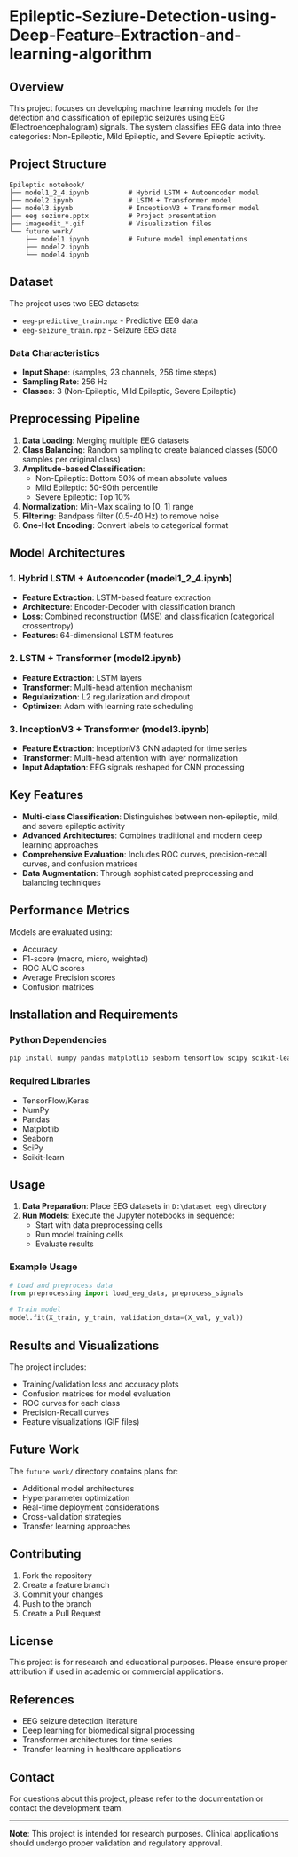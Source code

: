 # Epileptic-Seziure-Detection-using-Deep-Feature-Extraction-and-learning-algorithm

## Overview

This project focuses on developing machine learning models for the detection and classification of epileptic seizures using EEG (Electroencephalogram) signals. The system classifies EEG data into three categories: Non-Epileptic, Mild Epileptic, and Severe Epileptic activity.

## Project Structure

```
Epileptic notebook/
├── model1_2_4.ipynb          # Hybrid LSTM + Autoencoder model
├── model2.ipynb              # LSTM + Transformer model
├── model3.ipynb              # InceptionV3 + Transformer model
├── eeg seziure.pptx          # Project presentation
├── imageedit_*.gif           # Visualization files
└── future work/
    ├── model1.ipynb          # Future model implementations
    ├── model2.ipynb
    └── model4.ipynb
```

## Dataset

The project uses two EEG datasets:
- `eeg-predictive_train.npz` - Predictive EEG data
- `eeg-seizure_train.npz` - Seizure EEG data

### Data Characteristics
- **Input Shape**: (samples, 23 channels, 256 time steps)
- **Sampling Rate**: 256 Hz
- **Classes**: 3 (Non-Epileptic, Mild Epileptic, Severe Epileptic)

## Preprocessing Pipeline

1. **Data Loading**: Merging multiple EEG datasets
2. **Class Balancing**: Random sampling to create balanced classes (5000 samples per original class)
3. **Amplitude-based Classification**: 
   - Non-Epileptic: Bottom 50% of mean absolute values
   - Mild Epileptic: 50-90th percentile
   - Severe Epileptic: Top 10%
4. **Normalization**: Min-Max scaling to [0, 1] range
5. **Filtering**: Bandpass filter (0.5-40 Hz) to remove noise
6. **One-Hot Encoding**: Convert labels to categorical format

## Model Architectures

### 1. Hybrid LSTM + Autoencoder (model1_2_4.ipynb)
- **Feature Extraction**: LSTM-based feature extraction
- **Architecture**: Encoder-Decoder with classification branch
- **Loss**: Combined reconstruction (MSE) and classification (categorical crossentropy)
- **Features**: 64-dimensional LSTM features

### 2. LSTM + Transformer (model2.ipynb)
- **Feature Extraction**: LSTM layers
- **Transformer**: Multi-head attention mechanism
- **Regularization**: L2 regularization and dropout
- **Optimizer**: Adam with learning rate scheduling

### 3. InceptionV3 + Transformer (model3.ipynb)
- **Feature Extraction**: InceptionV3 CNN adapted for time series
- **Transformer**: Multi-head attention with layer normalization
- **Input Adaptation**: EEG signals reshaped for CNN processing

## Key Features

- **Multi-class Classification**: Distinguishes between non-epileptic, mild, and severe epileptic activity
- **Advanced Architectures**: Combines traditional and modern deep learning approaches
- **Comprehensive Evaluation**: Includes ROC curves, precision-recall curves, and confusion matrices
- **Data Augmentation**: Through sophisticated preprocessing and balancing techniques

## Performance Metrics

Models are evaluated using:
- Accuracy
- F1-score (macro, micro, weighted)
- ROC AUC scores
- Average Precision scores
- Confusion matrices

## Installation and Requirements

### Python Dependencies
```bash
pip install numpy pandas matplotlib seaborn tensorflow scipy scikit-learn
```

### Required Libraries
- TensorFlow/Keras
- NumPy
- Pandas
- Matplotlib
- Seaborn
- SciPy
- Scikit-learn

## Usage

1. **Data Preparation**: Place EEG datasets in `D:\dataset eeg\` directory
2. **Run Models**: Execute the Jupyter notebooks in sequence:
   - Start with data preprocessing cells
   - Run model training cells
   - Evaluate results

### Example Usage
```python
# Load and preprocess data
from preprocessing import load_eeg_data, preprocess_signals

# Train model
model.fit(X_train, y_train, validation_data=(X_val, y_val))
```

## Results and Visualizations

The project includes:
- Training/validation loss and accuracy plots
- Confusion matrices for model evaluation
- ROC curves for each class
- Precision-Recall curves
- Feature visualizations (GIF files)

## Future Work

The `future work/` directory contains plans for:
- Additional model architectures
- Hyperparameter optimization
- Real-time deployment considerations
- Cross-validation strategies
- Transfer learning approaches

## Contributing

1. Fork the repository
2. Create a feature branch
3. Commit your changes
4. Push to the branch
5. Create a Pull Request

## License

This project is for research and educational purposes. Please ensure proper attribution if used in academic or commercial applications.

## References

- EEG seizure detection literature
- Deep learning for biomedical signal processing
- Transformer architectures for time series
- Transfer learning in healthcare applications

## Contact

For questions about this project, please refer to the documentation or contact the development team.

---

**Note**: This project is intended for research purposes. Clinical applications should undergo proper validation and regulatory approval.
